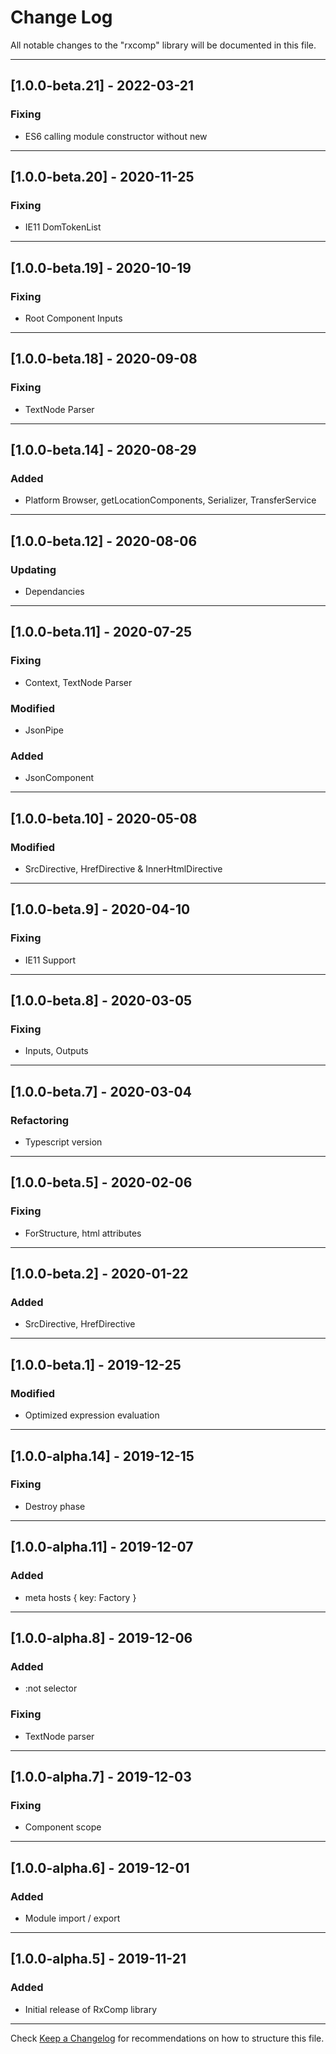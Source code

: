 # Change Log
All notable changes to the "rxcomp" library will be documented in this file.

---

## [1.0.0-beta.21] - 2022-03-21
### Fixing
- ES6 calling module constructor without new

---

## [1.0.0-beta.20] - 2020-11-25
### Fixing
- IE11 DomTokenList

---

## [1.0.0-beta.19] - 2020-10-19
### Fixing
- Root Component Inputs

---

## [1.0.0-beta.18] - 2020-09-08
### Fixing
- TextNode Parser

---

## [1.0.0-beta.14] - 2020-08-29
### Added
- Platform Browser, getLocationComponents, Serializer, TransferService

---

## [1.0.0-beta.12] - 2020-08-06
### Updating
- Dependancies

---

## [1.0.0-beta.11] - 2020-07-25
### Fixing
- Context, TextNode Parser
### Modified
- JsonPipe
### Added
- JsonComponent

---

## [1.0.0-beta.10] - 2020-05-08
### Modified
- SrcDirective, HrefDirective & InnerHtmlDirective

---

## [1.0.0-beta.9] - 2020-04-10
### Fixing
- IE11 Support

---

## [1.0.0-beta.8] - 2020-03-05
### Fixing
- Inputs, Outputs

---

## [1.0.0-beta.7] - 2020-03-04
### Refactoring
- Typescript version

---

## [1.0.0-beta.5] - 2020-02-06
### Fixing
- ForStructure, html attributes

---

## [1.0.0-beta.2] - 2020-01-22
### Added
- SrcDirective, HrefDirective

---

## [1.0.0-beta.1] - 2019-12-25
### Modified
- Optimized expression evaluation

---

## [1.0.0-alpha.14] - 2019-12-15
### Fixing
- Destroy phase

---

## [1.0.0-alpha.11] - 2019-12-07
### Added
- meta hosts { key: Factory }

---

## [1.0.0-alpha.8] - 2019-12-06
### Added
- :not selector
### Fixing
- TextNode parser

---

## [1.0.0-alpha.7] - 2019-12-03
### Fixing
- Component scope

---

## [1.0.0-alpha.6] - 2019-12-01
### Added
- Module import / export

---

## [1.0.0-alpha.5] - 2019-11-21
### Added
- Initial release of RxComp library

---

Check [Keep a Changelog](http://keepachangelog.com/) for recommendations on how to structure this file.
